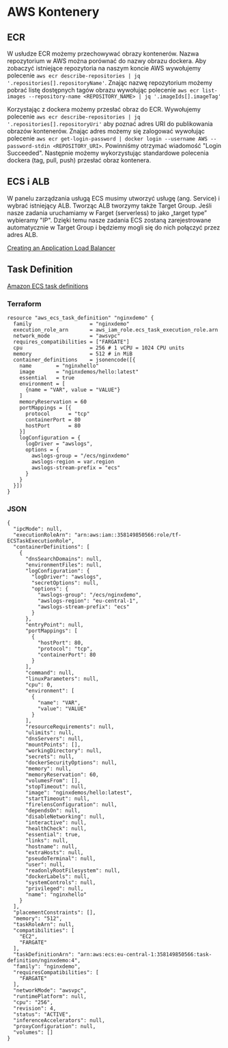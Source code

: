 # AWS Kontenery

## ECR

W usłudze ECR możemy przechowywać obrazy kontenerów. Nazwa repozytorium w AWS można porównać do nazwy obrazu dockera.
Aby zobaczyć istniejące repozytoria na naszym koncie AWS wywołujemy polecenie `aws ecr describe-repositories | jq '.repositories[].repositoryName'`.
Znając nazwę repozytorium możemy pobrać listę dostępnych tagów obrazu wywołując polecenie `aws ecr list-images --repository-name <REPOSITORY_NAME> | jq '.imageIds[].imageTag'`

Korzystając z dockera możemy przesłać obraz do ECR. Wywołujemy polecenie `aws ecr describe-repositories | jq '.repositories[].repositoryUri'` aby poznać adres URI do publikowania obrazów kontenerów.
Znając adres możemy się zalogować wywołując polecenie `aws ecr get-login-password | docker login --username AWS --password-stdin <REPOSITORY_URI>`. Powinniśmy otrzymać wiadomość "Login Succeeded".
Następnie możemy wykorzystując standardowe polecenia dockera (tag, pull, push) przesłać obraz kontenera.

## ECS i ALB

W panelu zarządzania usługą ECS musimy utworzyć usługę (ang. Service) i wybrać istniejący ALB.
Tworząc ALB tworzymy także Target Group. Jeśli nasze zadania uruchamiamy w Farget (serverless) to jako „target type” wybieramy "IP".
Dzięki temu nasze zadania ECS zostaną zarejestrowane automatycznie w Target Group i będziemy mogli się do nich połączyć przez adres ALB.

[Creating an Application Load Balancer](https://docs.aws.amazon.com/AmazonECS/latest/userguide/create-application-load-balancer.html)

## Task Definition

[Amazon ECS task definitions](https://docs.aws.amazon.com/AmazonECS/latest/developerguide/task_definitions.html)

### Terraform

```
resource "aws_ecs_task_definition" "nginxdemo" {
  family                   = "nginxdemo"
  execution_role_arn       = aws_iam_role.ecs_task_execution_role.arn
  network_mode             = "awsvpc"
  requires_compatibilities = ["FARGATE"]
  cpu                      = 256 # 1 vCPU = 1024 CPU units
  memory                   = 512 # in MiB
  container_definitions    = jsonencode([{
    name        = "nginxhello"
    image       = "nginxdemos/hello:latest"
    essential   = true
    environment = [
      {name = "VAR", value = "VALUE"}
    ]
    memoryReservation = 60
    portMappings = [{
      protocol      = "tcp"
      containerPort = 80
      hostPort      = 80
    }]
    logConfiguration = {
      logDriver = "awslogs",
      options = {
        awslogs-group = "/ecs/nginxdemo"
        awslogs-region = var.region
        awslogs-stream-prefix = "ecs"
      }
    }
  }])
}
```

### JSON

```
{
  "ipcMode": null,
  "executionRoleArn": "arn:aws:iam::358149850566:role/tf-ECSTaskExecutionRole",
  "containerDefinitions": [
    {
      "dnsSearchDomains": null,
      "environmentFiles": null,
      "logConfiguration": {
        "logDriver": "awslogs",
        "secretOptions": null,
        "options": {
          "awslogs-group": "/ecs/nginxdemo",
          "awslogs-region": "eu-central-1",
          "awslogs-stream-prefix": "ecs"
        }
      },
      "entryPoint": null,
      "portMappings": [
        {
          "hostPort": 80,
          "protocol": "tcp",
          "containerPort": 80
        }
      ],
      "command": null,
      "linuxParameters": null,
      "cpu": 0,
      "environment": [
        {
          "name": "VAR",
          "value": "VALUE"
        }
      ],
      "resourceRequirements": null,
      "ulimits": null,
      "dnsServers": null,
      "mountPoints": [],
      "workingDirectory": null,
      "secrets": null,
      "dockerSecurityOptions": null,
      "memory": null,
      "memoryReservation": 60,
      "volumesFrom": [],
      "stopTimeout": null,
      "image": "nginxdemos/hello:latest",
      "startTimeout": null,
      "firelensConfiguration": null,
      "dependsOn": null,
      "disableNetworking": null,
      "interactive": null,
      "healthCheck": null,
      "essential": true,
      "links": null,
      "hostname": null,
      "extraHosts": null,
      "pseudoTerminal": null,
      "user": null,
      "readonlyRootFilesystem": null,
      "dockerLabels": null,
      "systemControls": null,
      "privileged": null,
      "name": "nginxhello"
    }
  ],
  "placementConstraints": [],
  "memory": "512",
  "taskRoleArn": null,
  "compatibilities": [
    "EC2",
    "FARGATE"
  ],
  "taskDefinitionArn": "arn:aws:ecs:eu-central-1:358149850566:task-definition/nginxdemo:4",
  "family": "nginxdemo",
  "requiresCompatibilities": [
    "FARGATE"
  ],
  "networkMode": "awsvpc",
  "runtimePlatform": null,
  "cpu": "256",
  "revision": 4,
  "status": "ACTIVE",
  "inferenceAccelerators": null,
  "proxyConfiguration": null,
  "volumes": []
}
```
